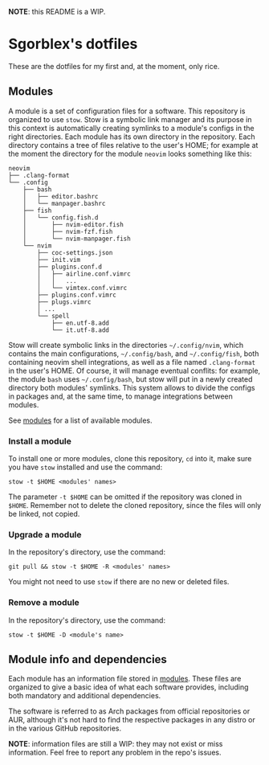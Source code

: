 **NOTE**: this README is a WIP.

# Sgorblex's dotfiles
These are the dotfiles for my first and, at the moment, only rice.

## Modules
A module is a set of configuration files for a software. This repository is organized to use `stow`. Stow is a symbolic link manager and its purpose in this context is automatically creating symlinks to a module's configs in the right directories. Each module has its own directory in the repository. Each directory contains a tree of files relative to the user's HOME; for example at the moment the directory for the module `neovim` looks something like this:
```
neovim
├── .clang-format
└── .config
    ├── bash
    │   ├── editor.bashrc
    │   └── manpager.bashrc
    ├── fish
    │   └── config.fish.d
    │       ├── nvim-editor.fish
    │       ├── nvim-fzf.fish
    │       └── nvim-manpager.fish
    └── nvim
        ├── coc-settings.json
        ├── init.vim
        ├── plugins.conf.d
        │   ├── airline.conf.vimrc
        │   │   ...
        │   └── vimtex.conf.vimrc
        ├── plugins.conf.vimrc
        ├── plugs.vimrc
        │ ...
        └── spell
            ├── en.utf-8.add
            └── it.utf-8.add
```

Stow will create symbolic links in the directories `~/.config/nvim`, which contains the main configurations, `~/.config/bash`, and `~/.config/fish`, both containing neovim shell integrations, as well as a file named `.clang-format` in the user's HOME. Of course, it will manage eventual conflits: for example, the module `bash` uses `~/.config/bash`, but stow will put in a newly created directory both modules' symlinks. This system allows to divide the configs in packages and, at the same time, to manage integrations between modules.

See [modules](modules/) for a list of available modules.


### Install a module
To install one or more modules, clone this repository, `cd` into it, make sure you have `stow` installed and use the command:
```
stow -t $HOME <modules' names>
```

The parameter `-t $HOME` can be omitted if the repository was cloned in `$HOME`. Remember not to delete the cloned repository, since the files will only be linked, not copied.


### Upgrade a module
In the repository's directory, use the command:
```
git pull && stow -t $HOME -R <modules' names>
```

You might not need to use `stow` if there are no new or deleted files.


### Remove a module
In the repository's directory, use the command:
```
stow -t $HOME -D <module's name>
```



## Module info and dependencies
Each module has an information file stored in [modules](modules/). These files are organized to give a basic idea of what each software provides, including both mandatory and additional dependencies.

The software is referred to as Arch packages from official repositories or AUR, although it's not hard to find the respective packages in any distro or in the various GitHub repositories.

**NOTE**: information files are still a WIP: they may not exist or miss information. Feel free to report any problem in the repo's issues.
